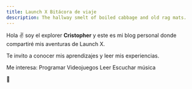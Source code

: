 ```yaml
---
title: Launch X Bitácora de viaje
description: The hallway smelt of boiled cabbage and old rag mats.
---
```


Hola ✌️  soy el explorer **Cristopher** y este es mi blog personal donde compartiré mis aventuras de Launch X.

Te invito a conocer mis aprendizajes y leer mis experiencias.

Me interesa:
Programar
Videojuegos
Leer
Escuchar música

🚀
